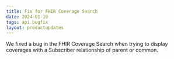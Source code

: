 ```yaml
---
title: Fix for FHIR Coverage Search 
date: 2024-01-10
tags: api bugfix
layout: productupdates
---
```


We fixed a bug in the FHIR Coverage Search when trying to display coverages with a Subscriber relationship of parent or common.